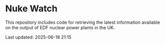 # Nuke Watch

This repository includes code for retrieving the latest information available on the output of EDF nuclear power plants in the UK.

Last updated: 2025-06-18 21:15